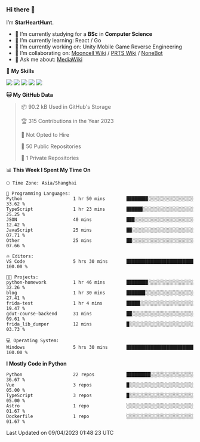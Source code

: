### Hi there 👋

I’m **StarHeartHunt**.

- 🏫 I’m currently studying for a **BSc** in **Computer Science**
- 🌱 I’m currently learning: React / Go
- 🔭 I’m currently working on: Unity Mobile Game Reverse Engineering
- 👯 I’m collaborating on: [Mooncell Wiki](https://fgo.wiki/) / [PRTS Wiki](http://prts.wiki/) / [NoneBot](https://github.com/nonebot)
- 💬 Ask me about: [MediaWiki](https://www.mediawiki.org)

🌟 **My Skills**

![](https://img.shields.io/badge/-Python-3e74a2?style=flat-square&logo=Python&logoColor=fff)
![](https://img.shields.io/badge/-Vue-4fc08d?style=flat-square&logo=vue.js&logoColor=fff)
![](https://img.shields.io/badge/-Node.js-339933?style=flat-square&logo=node.js&logoColor=fff)
![](https://img.shields.io/badge/-Linux-000000?style=flat-square&logo=Linux&logoColor=fff)
![](https://img.shields.io/badge/-Dotnet-512bd4?style=flat-square&logo=.net&logoColor=fff)

<!--START_SECTION:waka-->
**🐱 My GitHub Data** 

> 📦 90.2 kB Used in GitHub's Storage 
 > 
> 🏆 315 Contributions in the Year 2023
 > 
> 🚫 Not Opted to Hire
 > 
> 📜 50 Public Repositories 
 > 
> 🔑 1 Private Repositories 
 > 
📊 **This Week I Spent My Time On** 

```text
🕑︎ Time Zone: Asia/Shanghai

💬 Programming Languages: 
Python                   1 hr 50 mins        ████████░░░░░░░░░░░░░░░░░   33.62 % 
TypeScript               1 hr 23 mins        ██████░░░░░░░░░░░░░░░░░░░   25.25 % 
JSON                     40 mins             ███░░░░░░░░░░░░░░░░░░░░░░   12.42 % 
JavaScript               25 mins             ██░░░░░░░░░░░░░░░░░░░░░░░   07.71 % 
Other                    25 mins             ██░░░░░░░░░░░░░░░░░░░░░░░   07.66 % 

🔥 Editors: 
VS Code                  5 hrs 30 mins       █████████████████████████   100.00 % 

🐱‍💻 Projects: 
python-homework          1 hr 46 mins        ████████░░░░░░░░░░░░░░░░░   32.26 % 
blog                     1 hr 30 mins        ███████░░░░░░░░░░░░░░░░░░   27.41 % 
frida-test               1 hr 4 mins         █████░░░░░░░░░░░░░░░░░░░░   19.47 % 
gdut-course-backend      31 mins             ██░░░░░░░░░░░░░░░░░░░░░░░   09.61 % 
frida_lib_dumper         12 mins             █░░░░░░░░░░░░░░░░░░░░░░░░   03.73 % 

💻 Operating System: 
Windows                  5 hrs 30 mins       █████████████████████████   100.00 % 
```

**I Mostly Code in Python** 

```text
Python                   22 repos            █████████░░░░░░░░░░░░░░░░   36.67 % 
Vue                      3 repos             █░░░░░░░░░░░░░░░░░░░░░░░░   05.00 % 
TypeScript               3 repos             █░░░░░░░░░░░░░░░░░░░░░░░░   05.00 % 
Astro                    1 repo              ░░░░░░░░░░░░░░░░░░░░░░░░░   01.67 % 
Dockerfile               1 repo              ░░░░░░░░░░░░░░░░░░░░░░░░░   01.67 % 
```




 Last Updated on 09/04/2023 01:48:23 UTC
<!--END_SECTION:waka-->
